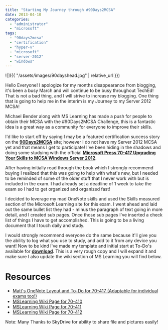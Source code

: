 ```yaml
---
title: "Starting My Journey through #90Days2MCSA"
date: 2013-04-10
categories: 
  - "administrator"
  - "microsoft"
tags: 
  - "90days2mcsa"
  - "certification"
  - "hyper-v"
  - "microsoft"
  - "server-2012"
  - "windows"
---
```


![]({{ "/assets/images/90dayshead.jpg" | relative_url }})

Hello Everyone! I apologize for my months disappearance from blogging, it's been a busy March and will continue to be busy throughout TechEd! That is not a bad thing, and I will strive to increase my blogging. One thing that is going to help me in the interim is my Journey to my Server 2012 MCSA!

Michael Bender along with MS Learning has made a push for people to obtain their MCSA with the #90Days2MCSA Challenge, this is a fantastic idea is a great way as a community for everyone to improve their skills.

I'd like to start off by saying I may be a featured certification success story on the **[90Days2MCSA](http://www.90days2mcsa.com)** site; however I do not have my Server 2012 MCSA yet and that means I get to participate! I've been hiding in the shadows and doing some studying with the official **[Microsoft Press 70-417 Upgrading Your Skills to MCSA Windows Server 2012](https://www.amazon.com/dp/0735673047/ref=as_li_qf_sp_asin_til?tag=mattblogsit-20&camp=0&creative=0&linkCode=as1&creativeASIN=0735673047&adid=0KM36VK6Q9DZP11YE4Z0&)**.

<!--more-->

After having initially read through the book which I strongly recommend buying I realized that this was going to help with what's new, but I needed to be reminded of some of the older stuff that I never work with but is included in the exam. I had already set a deadline of 1 week to take the exam so I had to get organized and organized fast!

I decided to leverage my mad OneNote skills and used the Skills measured section of the Microsoft Learning site for this exam. I went ahead and laid out the same bullet list they had - minus the paragraph of text going in more detail, and I created sub pages. Once those sub pages I've inserted a check list of things I have to get accomplished. This is going to be a living document that I touch daily and study.

I would strongly recommend everyone do the same because it'll give you the ability to log what you use to study, and add to it from any device you want! Now to be kind I've made my template and initial start at To-Do's available for **[download](http://sdrv.ms/10Ic352)**. This is a very rough copy and I will expand it and make sure I also update the wiki section of MS Learning you will find below.

# Resources

- [Matt's OneNote Layout and To-Do for 70-417 (Adaptable for individual exams too!)](http://sdrv.ms/10Ic352)
- [MSLearning Wiki Page for 70-410](http://borntolearn.mslearn.net/certification/server/w/wiki/491.410-installing-and-configuring-windows-server-2012.aspx#fbid=Rv-iuO-x-sz)
- [MSLearning Wiki Page for 70-411](http://borntolearn.mslearn.net/certification/server/w/wiki/492.411-administering-windows-server-2012.aspx#fbid=Rv-iuO-x-sz)
- [MSLearning Wiki Page for 70-412](http://borntolearn.mslearn.net/certification/server/w/wiki/492.411-administering-windows-server-2012.aspx#fbid=Rv-iuO-x-sz)

Note: Many Thanks to SkyDrive for ability to share file and pictures easily!
